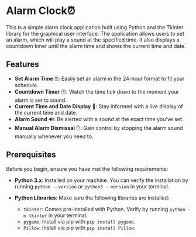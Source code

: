 # **Alarm Clock⏰**

This is a simple alarm clock application built using Python and the Tkinter library for the graphical user interface. The application allows users to set an alarm, which will play a sound at the specified time. It also displays a countdown timer until the alarm time and shows the current time and date.

## Features

- **Set Alarm Time** ⏰: Easily set an alarm in the 24-hour format to fit your schedule.
- **Countdown Timer** 🕒: Watch the time tick down to the moment your alarm is set to sound.
- **Current Time and Date Display** 📅: Stay informed with a live display of the current time and date.
- **Alarm Sound** 🔊: Be alerted with a sound at the exact time you've set.
- **Manual Alarm Dismissal** ✋: Gain control by stopping the alarm sound manually whenever you need to.

## Prerequisites

Before you begin, ensure you have met the following requirements:

- **Python 3.x**: Installed on your machine. You can verify the installation by running `python --version` or `python3 --version` in your terminal.

- **Python Libraries**: Make sure the following libraries are installed:
  - `tkinter`: Comes pre-installed with Python. Verify by running `python -m tkinter` in your terminal.
  - `pygame`: Install via pip with `pip install pygame`.
  - `Pillow`: Install via pip with `pip install Pillow`.
